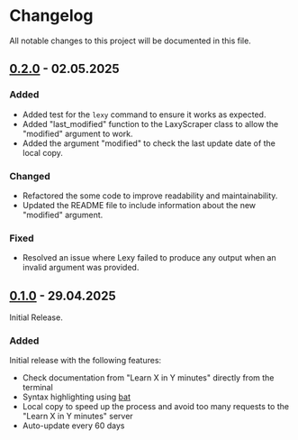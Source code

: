 # Changelog

All notable changes to this project will be documented in this file.

## [0.2.0] - 02.05.2025

### Added

- Added test for the `lexy` command to ensure it works as expected.
- Added "last_modified" function to the LaxyScraper class to allow the "modified" argument to work.
- Added the argument "modified" to check the last update date of the local copy.

### Changed

- Refactored the some code to improve readability and maintainability.
- Updated the README file to include information about the new "modified" argument.

### Fixed

- Resolved an issue where Lexy failed to produce any output when an invalid argument was provided.

## [0.1.0] - 29.04.2025

Initial Release.

### Added

Initial release with the following features:

- Check documentation from "Learn X in Y minutes" directly from the terminal
- Syntax highlighting using [bat](https://github.com/sharkdp/bat)
- Local copy to speed up the process and avoid too many requests to the "Learn X in Y minutes" server
- Auto-update every 60 days

[0.2.0]: https://github.com/antoniorodr/lexy/releases/tag/v0.2.0
[0.1.0]: https://github.com/antoniorodr/lexy/releases/tag/v0.1.0
